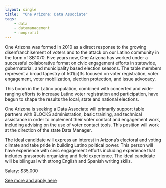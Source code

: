 ```yaml
---
layout: single
title:  "One Arizone: Data Associate"
tags: 
    - data
    - datamanagement
    - nonprofit
---
```


One Arizona was formed in 2010 as a direct response to the growing disenfranchisement of voters and to the attack on our Latino community in the form of SB1070. Five years now, One Arizona has worked under a successful collaborative format on civic engagement efforts in statewide, gubernatorial, and municipality based election seasons. The table members represent a broad tapestry of 501(c)3s focused on voter registration, voter engagement, voter mobilization, election protection, and issue advocacy.

This boom in the Latino population, combined with concerted and wide-ranging efforts to increase Latino voter registration and participation, have begun to shape the results the local, state and national elections.


One Arizona is seeking a Data Associate will primarily support table partners with BLOCKS administration, basic training, and technical assistance in order to implement their voter contact and engagement work, including advising on the use of voter contact tools. This position will work at the direction of the state Data Manager.


The ideal candidate will express an interest in Arizona’s electoral and voting climate and take pride in building Latino political power. This person will have experience with civic engagement efforts including experience that includes grassroots organizing and field experience. The ideal candidate will be bilingual with strong English and Spanish writing skills.


Salary: $35,000


[See more and apply here](https://onearizona.org/jobs/)
